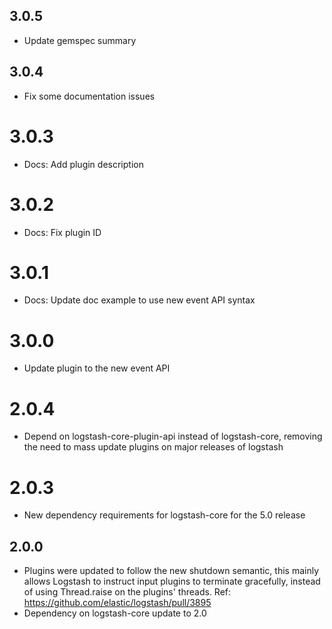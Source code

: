 ## 3.0.5
  - Update gemspec summary

## 3.0.4
  - Fix some documentation issues

# 3.0.3
  - Docs: Add plugin description
# 3.0.2
  - Docs: Fix plugin ID
# 3.0.1
  - Docs: Update doc example to use new event API syntax 
# 3.0.0
  - Update plugin to the new event API
# 2.0.4
  - Depend on logstash-core-plugin-api instead of logstash-core, removing the need to mass update plugins on major releases of logstash
# 2.0.3
  - New dependency requirements for logstash-core for the 5.0 release
## 2.0.0
 - Plugins were updated to follow the new shutdown semantic, this mainly allows Logstash to instruct input plugins to terminate gracefully, 
   instead of using Thread.raise on the plugins' threads. Ref: https://github.com/elastic/logstash/pull/3895
 - Dependency on logstash-core update to 2.0

